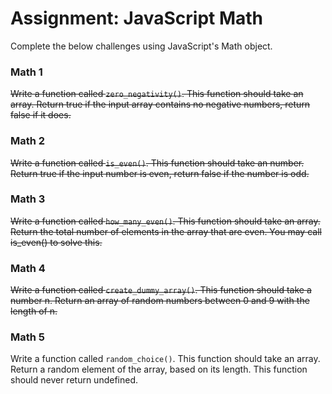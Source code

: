 # Assignment: JavaScript Math

Complete the below challenges using JavaScript's Math object.

### Math 1

~~Write a function called ```zero_negativity()```. This function should take an array. Return true if the input array contains no negative numbers, return false if it does.~~

### Math 2

~~Write a function called ```is_even()```. This function should take an number. Return true if the input number is even, return false if the number is odd.~~

### Math 3

~~Write a function called ```how_many_even()```. This function should take an array. Return the total number of elements in the array that are even. You may call is_even() to solve this.~~

### Math 4

~~Write a function called ```create_dummy_array()```. This function should take a number n. Return an array of random numbers between 0 and 9 with the length of n.~~

### Math 5

Write a function called ```random_choice()```. This function should take an array. Return a random element of the array, based on its length. This function should never return undefined.